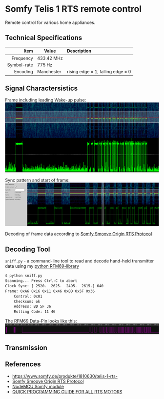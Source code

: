 # Somfy Telis 1 RTS remote control

Remote control for various home appliances.

## Technical Specifications

Item | Value | Description
-------------: | ------------- | :-------------
Frequency  | 433.42 MHz |
Symbol-rate | 775 Hz
Encoding | Manchester | rising edge = 1, falling edge = 0

## Signal Charactersistics

Frame including leading Wake-up pulse:
![Frame including WUP](docs/spectrum_magnitude.png)

Sync pattern and start of frame:
![Start of frame](docs/start_of_frame.png)

Decoding of frame data according to [Somfy Smoove Origin RTS Protocol](https://pushstack.wordpress.com/somfy-rts-protocol/)

## Decoding Tool

`sniff.py` - a command-line tool to read and decode hand-held transmitter data using my [python RFM69-library](https://github.com/henrythasler/rfm69)

```bash
$ python sniff.py
Scanning... Press Ctrl-C to abort
Clock Sync: [ 2520.  2625.  2495.  2615.] 640
Frame: 0xA6 0x16 0x11 0x46 0xBD 0x5F 0x36
    Control: 0x01
    Checksum: ok
    Address: BD 5F 36
    Rolling Code: 11 46
```

The RFM69 Data-Pin looks like this:
![Start of frame](docs/data_pin.png)

## Transmission

## References

* https://www.somfy.de/produkte/1810630/telis-1-rts-
* [Somfy Smoove Origin RTS Protocol](https://pushstack.wordpress.com/somfy-rts-protocol/)
* [NodeMCU Somfy module](https://nodemcu.readthedocs.io/en/master/en/modules/somfy/)
* [QUICK PROGRAMMING GUIDE FOR ALL RTS MOTORS](http://www.automatedshadeinc.com/files/motors/all-somfy-rts%20motors-programming-quick-guide-02-09.pdf)

